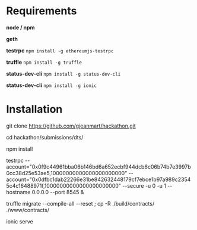 # Requirements

**node / npm**

**geth**

**testrpc** `npm install -g ethereumjs-testrpc`

**truffle** `npm install -g truffle`

**status-dev-cli** `npm install -g status-dev-cli`

**status-dev-cli** `npm install -g ionic`


# Installation

git clone https://github.com/gjeanmart/hackathon.git

cd hackathon/submissions/dts/

npm install

testrpc --account="0x0f9c44961bba06b146bd6a652ecbf944dcb6c06b74b7e3997b0cc38d25e53ae5,10000000000000000000000" --account="0x0dfbc1dab22266e31be842632448179cf7ebce1b97a989c23545c4c16488971f,10000000000000000000000" --secure -u 0 -u 1 --hostname 0.0.0.0 --port 8545 &


truffle migrate --compile-all --reset ; cp -R ./build/contracts/ ./www/contracts/


ionic serve